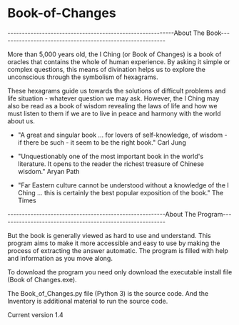 # Book-of-Changes

 ----------------------------------------------------------About The Book----------------------------------------------------------

More than 5,000 years old, the I Ching (or Book of Changes) is a book of oracles that contains the whole of human experience. By asking it simple or complex questions, this means of divination helps us to explore the unconscious through the symbolism of hexagrams.

These hexagrams guide us towards the solutions of difficult problems and life situation - whatever question we may ask. However, the I Ching may also be read as a book of wisdom revealing the laws of life and how we must listen to them if we are to live in peace and harmony with the world about us.

 - "A great and singular book ... for lovers of self-knowledge, of wisdom - if there be such - it seem to be the right book." Carl Jung
  
 - "Unquestionably one of the most important book in the world's literature. It opens to the reader the richest treasure of Chinese    wisdom." Aryan Path

 - "Far Eastern culture cannot be understood without a knowledge of the I Ching ... this is certainly the best popular exposition of the book." The Times
 
 -------------------------------------------------------About The Program----------------------------------------------------------

But the book is generally viewed as hard to use and understand. This program aims to make it more accessible and easy to use by making the process of extracting the answer automatic. The program is filled with help and information as you move along.

To download the program you need only download the executable install file (Book of Changes.exe).

The Book_of_Changes.py file (Python 3) is the source code.
And the Inventory is additional material to run the source code.

Current version 1.4
